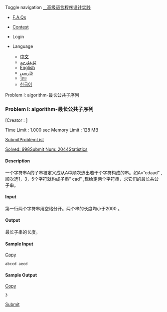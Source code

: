 Toggle navigation [__高级语言程序设计实践](./)

  * [ F.A.Qs](faqs.php)
  * [ Contest](contest.php)

  * Login

  * Language
    * [中文](setlang.php?lang=cn)
    * [ئۇيغۇرچە](setlang.php?lang=ug)
    * [English](setlang.php?lang=en)
    * [فارسی](setlang.php?lang=fa)
    * [ไทย](setlang.php?lang=th)
    * [한국어](setlang.php?lang=ko)

Problem I: algorithm-最长公共子序列

### Problem I: algorithm-最长公共子序列

[Creator : ]

Time Limit : 1.000 sec  Memory Limit : 128 MB  
  
[Submit](submitpage.php?cid=1283&pid=8&langmask=2031540)[ProblemList](contest.php?cid=1283)

[Solved: 998](status.php?problem_id=1070&jresult=4)[Submit Num:
2044](status.php?problem_id=1070)[Statistics](problemstatus.php?id=1070)

####  Description

一个字符串A的子串被定义成从A中顺次选出若干个字符构成的串。如A=“cdaad" ,顺次选1，3，5个字符就构成子串" cad"
,现给定两个字符串，求它们的最长共公子串。

####  Input

第一行两个字符串用空格分开。两个串的长度均小于2000 。  

####  Output

最长子串的长度。  

  

####  Sample Input
[Copy](javascript:CopyToClipboard\($\('#sampleinput'\).text\(\)\))

    
    
    abccd aecd

####  Sample Output
[Copy](javascript:CopyToClipboard\($\('#sampleoutput'\).text\(\)\))

    
    
    3

[Submit](submitpage.php?cid=1283&pid=8&langmask=2031540)

